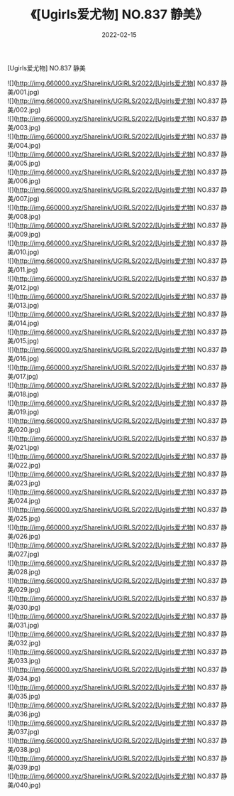 ﻿---
layout: post
title:  《[Ugirls爱尤物] NO.837 静美》
date:   2022-02-15
img: http://img.660000.xyz/Sharelink/UGIRLS/2022/[Ugirls爱尤物] NO.837 静美/000.jpg
categories: [美女, 清纯, 唯美]
---

[Ugirls爱尤物] NO.837 静美

 ![](http://img.660000.xyz/Sharelink/UGIRLS/2022/[Ugirls爱尤物] NO.837 静美/001.jpg) <br>![](http://img.660000.xyz/Sharelink/UGIRLS/2022/[Ugirls爱尤物] NO.837 静美/002.jpg) <br>![](http://img.660000.xyz/Sharelink/UGIRLS/2022/[Ugirls爱尤物] NO.837 静美/003.jpg) <br>![](http://img.660000.xyz/Sharelink/UGIRLS/2022/[Ugirls爱尤物] NO.837 静美/004.jpg) <br>![](http://img.660000.xyz/Sharelink/UGIRLS/2022/[Ugirls爱尤物] NO.837 静美/005.jpg) <br>![](http://img.660000.xyz/Sharelink/UGIRLS/2022/[Ugirls爱尤物] NO.837 静美/006.jpg) <br>![](http://img.660000.xyz/Sharelink/UGIRLS/2022/[Ugirls爱尤物] NO.837 静美/007.jpg) <br>![](http://img.660000.xyz/Sharelink/UGIRLS/2022/[Ugirls爱尤物] NO.837 静美/008.jpg) <br>![](http://img.660000.xyz/Sharelink/UGIRLS/2022/[Ugirls爱尤物] NO.837 静美/009.jpg) <br>![](http://img.660000.xyz/Sharelink/UGIRLS/2022/[Ugirls爱尤物] NO.837 静美/010.jpg) <br>![](http://img.660000.xyz/Sharelink/UGIRLS/2022/[Ugirls爱尤物] NO.837 静美/011.jpg) <br>![](http://img.660000.xyz/Sharelink/UGIRLS/2022/[Ugirls爱尤物] NO.837 静美/012.jpg) <br>![](http://img.660000.xyz/Sharelink/UGIRLS/2022/[Ugirls爱尤物] NO.837 静美/013.jpg) <br>![](http://img.660000.xyz/Sharelink/UGIRLS/2022/[Ugirls爱尤物] NO.837 静美/014.jpg) <br>![](http://img.660000.xyz/Sharelink/UGIRLS/2022/[Ugirls爱尤物] NO.837 静美/015.jpg) <br>![](http://img.660000.xyz/Sharelink/UGIRLS/2022/[Ugirls爱尤物] NO.837 静美/016.jpg) <br>![](http://img.660000.xyz/Sharelink/UGIRLS/2022/[Ugirls爱尤物] NO.837 静美/017.jpg) <br>![](http://img.660000.xyz/Sharelink/UGIRLS/2022/[Ugirls爱尤物] NO.837 静美/018.jpg) <br>![](http://img.660000.xyz/Sharelink/UGIRLS/2022/[Ugirls爱尤物] NO.837 静美/019.jpg) <br>![](http://img.660000.xyz/Sharelink/UGIRLS/2022/[Ugirls爱尤物] NO.837 静美/020.jpg) <br>![](http://img.660000.xyz/Sharelink/UGIRLS/2022/[Ugirls爱尤物] NO.837 静美/021.jpg) <br>![](http://img.660000.xyz/Sharelink/UGIRLS/2022/[Ugirls爱尤物] NO.837 静美/022.jpg) <br>![](http://img.660000.xyz/Sharelink/UGIRLS/2022/[Ugirls爱尤物] NO.837 静美/023.jpg) <br>![](http://img.660000.xyz/Sharelink/UGIRLS/2022/[Ugirls爱尤物] NO.837 静美/024.jpg) <br>![](http://img.660000.xyz/Sharelink/UGIRLS/2022/[Ugirls爱尤物] NO.837 静美/025.jpg) <br>![](http://img.660000.xyz/Sharelink/UGIRLS/2022/[Ugirls爱尤物] NO.837 静美/026.jpg) <br>![](http://img.660000.xyz/Sharelink/UGIRLS/2022/[Ugirls爱尤物] NO.837 静美/027.jpg) <br>![](http://img.660000.xyz/Sharelink/UGIRLS/2022/[Ugirls爱尤物] NO.837 静美/028.jpg) <br>![](http://img.660000.xyz/Sharelink/UGIRLS/2022/[Ugirls爱尤物] NO.837 静美/029.jpg) <br>![](http://img.660000.xyz/Sharelink/UGIRLS/2022/[Ugirls爱尤物] NO.837 静美/030.jpg) <br>![](http://img.660000.xyz/Sharelink/UGIRLS/2022/[Ugirls爱尤物] NO.837 静美/031.jpg) <br>![](http://img.660000.xyz/Sharelink/UGIRLS/2022/[Ugirls爱尤物] NO.837 静美/032.jpg) <br>![](http://img.660000.xyz/Sharelink/UGIRLS/2022/[Ugirls爱尤物] NO.837 静美/033.jpg) <br>![](http://img.660000.xyz/Sharelink/UGIRLS/2022/[Ugirls爱尤物] NO.837 静美/034.jpg) <br>![](http://img.660000.xyz/Sharelink/UGIRLS/2022/[Ugirls爱尤物] NO.837 静美/035.jpg) <br>![](http://img.660000.xyz/Sharelink/UGIRLS/2022/[Ugirls爱尤物] NO.837 静美/036.jpg) <br>![](http://img.660000.xyz/Sharelink/UGIRLS/2022/[Ugirls爱尤物] NO.837 静美/037.jpg) <br>![](http://img.660000.xyz/Sharelink/UGIRLS/2022/[Ugirls爱尤物] NO.837 静美/038.jpg) <br>![](http://img.660000.xyz/Sharelink/UGIRLS/2022/[Ugirls爱尤物] NO.837 静美/039.jpg) <br>![](http://img.660000.xyz/Sharelink/UGIRLS/2022/[Ugirls爱尤物] NO.837 静美/040.jpg) <br>